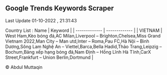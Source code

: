 

## Google Trends Keywords Scraper 
 
Last Update 01-10-2022 , 21:31:43

Country List :
 Name  | Keyword |
| ------------- | ------------- |
| VIETNAM | West Ham,Kèo bóng đá,AC Milan,Liverpool – Brighton,Chelsea,Miss Grand Vietnam 2022,Man City – Man utd,Inter – Roma,Pau FC,Hà Nội – Bình Dương,Sông Lam Nghệ An – Viettel,Barca,Bella Hadid,Thảo Trang,Leipzig – Bochum,Bảng xếp hạng bóng đá,Nam Định – Hồng Lĩnh Hà Tĩnh,CarX Street,Frankfurt – Union Berlin,Dortmund |



© Abdul Muttaqin 
